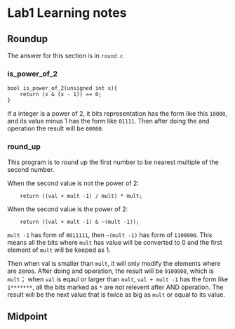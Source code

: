 # Lab1 Learning notes

## Roundup

The answer for this section is in `round.c`
### is_power_of_2
```
bool is_power_of_2(unsigned int x){
    return (x & (x - 1)) == 0;
}
```
If a integer is a power of 2, it bits representation has the form like this `10000`, and its value minus 1 has the form like `01111`. Then after doing the and operation the result will be `00000`.

### round_up
This program is to round up the first number to be nearest multiple of the second number.

When the second value is not the power of 2:
```
    return ((val + mult -1) / mult) * mult;
```

When the second value is the power of 2:
```
    return ((val + mult -1) & ~(mult -1));
```
`mult -1` has form of `0011111`, then `~(mult -1)` has form of `1100000`. This means all the bits where `mult` has value will be converted to 0 and the first element of `mult` will be keeped as 1.

Then when val is smaller than `mult`, it will only modify the elements where are zeros. After doing and operation, the result will be `0100000`, which is `mult`； when `val` is eqaul or larger than `mult`, `val + mult -1` has the form like `1*******`, all the bits marked as `*` are not relevent after AND operation. The result will be the next value that is twice as big as `mult` or equal to its value.

## Midpoint
